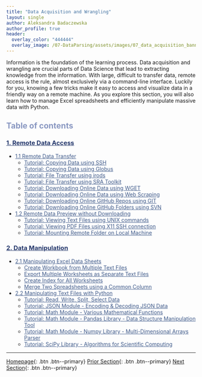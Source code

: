 ```yaml
---
title: "Data Acquisition and Wrangling"
layout: single
author: Aleksandra Badaczewska
author_profile: true
header:
  overlay_color: "444444"
  overlay_image: /07-DataParsing/assets/images/07_data_acquisition_banner.png
---
```


Information is the foundation of the learning process. Data acquisition and wrangling are crucial parts of Data Science that lead to extracting knowledge from the information. With large, difficult to transfer data, remote access is the rule, almost exclusively via a command-line interface. Luckily for you, knowing a few tricks make it easy to access and visualize data in a friendly way on a remote machine. As you explore this section, you will also learn how to manage Excel spreadsheets and efficiently manipulate massive data with Python.


## <span style="color: #8997c1;">Table of contents</span>

### **<a href="01-FILE-ACCESS/01-remote-data-access" style="color: #24376b;">1. Remote Data Access</a>**
* <a href="01-FILE-ACCESS/02-0-remote-data-transfer" style="color: #3f5a8a;">1.1 Remote Data Transfer</a>
  * <a href="01-FILE-ACCESS/02-1-tutorial-copy-ssh" style="color: #3f5a8a;">Tutorial: Copying Data using SSH</a>
  * <a href="01-FILE-ACCESS/02-2-tutorial-copy-globus" style="color: #3f5a8a;">Tutorial: Copying Data using Globus</a>
  * <a href="01-FILE-ACCESS/02-3-tutorial-transfer-irods" style="color: #3f5a8a;">Tutorial: File Transfer using irods</a>
  * <a href="01-FILE-ACCESS/02-4-tutorial-transfer-sra" style="color: #3f5a8a;">Tutorial: File Transfer using SRA Toolkit</a>
  * <a href="01-FILE-ACCESS/02-5-tutorial-download-wget" style="color: #3f5a8a;">Tutorial: Downloading Online Data using WGET</a>
  * <a href="01-FILE-ACCESS/02-6-tutorial-download-web-scraping" style="color: #3f5a8a;">Tutorial: Downloading Online Data using Web Scraping</a>
  * <a href="01-FILE-ACCESS/02-7-tutorial-download-github-repos-git" style="color: #3f5a8a;">Tutorial: Downloading Online GitHub Repos using GIT</a>
  * <a href="01-FILE-ACCESS/02-8-tutorial-download-github-folders-svn" style="color: #3f5a8a;">Tutorial: Downloading Online GitHub Folders using SVN</a>
* <a href="01-FILE-ACCESS/03-0-remote-data-preview" style="color: #3f5a8a;">1.2 Remote Data Preview without Downloading</a>
  * <a href="01-FILE-ACCESS/03-1-tutorial-view-text-files-unix" style="color: #3f5a8a;">Tutorial: Viewing Text Files using UNIX commands</a>
  * <a href="01-FILE-ACCESS/03-2-tutorial-view-pdf-files-x11" style="color: #3f5a8a;">Tutorial: Viewing PDF Files using X11 SSH connection </a>
  * <a href="01-FILE-ACCESS/03-3-tutorial-mount-remote-folder" style="color: #3f5a8a;">Tutorial: Mounting Remote Folder on Local Machine</a>

### **<a href="02-DATA-MANIPULATION/01-data-manipulation" style="color: #24376b;">2. Data Manipulation</a>**
* <a href="02-DATA-MANIPULATION/01-EXCEL/01-manipulate-excel-sheets" style="color: #3f5a8a;">2.1 Manipulating Excel Data Sheets</a>
  * <a href="02-DATA-MANIPULATION/01-EXCEL/02-tutorial-create-workbook-from-multiple-files" style="color: #3f5a8a;">Create Workbook from Multiple Text Files</a>
  * <a href="02-DATA-MANIPULATION/01-EXCEL/03-tutorial-export-multiple-worksheets" style="color: #3f5a8a;">Export Multiple Worksheets as Separate Text Files</a>
  * <a href="02-DATA-MANIPULATION/01-EXCEL/04-tutorial-create-index-for-all-worksheets" style="color: #3f5a8a;">Create Index for All Worksheets</a>
  * <a href="02-DATA-MANIPULATION/01-EXCEL/05-tutorial-merge-spreadsheets-by-column" style="color: #3f5a8a;">Merge Two Spreadsheets using a Common Column</a>
* <a href="02-DATA-MANIPULATION/02-PYTHON/01-manipulate-data-with-python" style="color: #3f5a8a;">2.2 Manipulating Text Files with Python</a>
  * <a href="02-DATA-MANIPULATION/02-PYTHON/02-tutorial-read-write-split-select-data" style="color: #3f5a8a;">Tutorial: Read, Write, Split, Select Data</a>
  * <a href="02-DATA-MANIPULATION/02-PYTHON/03-tutorial-python-manage-data-json-string" style="color: #3f5a8a;">Tutorial: JSON Module - Encoding & Decoding JSON Data</a>
  * <a href="02-DATA-MANIPULATION/02-PYTHON/04-tutorial-python-round-abs-data-math-module" style="color: #3f5a8a;">Tutorial: Math Module - Various Mathematical Functions</a>
  * <a href="02-DATA-MANIPULATION/02-PYTHON/05-tutorial-python-data-manipulation-pandas" style="color: #3f5a8a;">Tutorial: Math Module - Pandas Library - Data Structure Manipulation Tool</a>
  * <a href="02-DATA-MANIPULATION/02-PYTHON/06-tutorial-python-array-manipulation-numpy" style="color: #3f5a8a;">Tutorial: Math Module - Numpy Library - Multi-Dimensional Arrays Parser</a>
  * <a href="02-DATA-MANIPULATION/02-PYTHON/07-tutorial-python-apply-statistics-scipy" style="color: #3f5a8a;">Tutorial: SciPy Library - Algorithms for Scientific Computing</a>


---

[Homepage](../index.md){: .btn  .btn--primary}
[Prior Section](../06-IntroToHPC/00-IntroToHPC-LandingPage){: .btn  .btn--primary}
[Next Section](../08-DataVisualization/00-DataVisualization-LandingPage){: .btn  .btn--primary}
